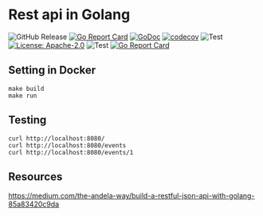 # Rest api in Golang
![GitHub Release](https://img.shields.io/github/release/krol3/go_api_simple.svg?logo=github)
[![Go Report Card](https://goreportcard.com/badge/github.com/krol3/go_api_simple)](https://goreportcard.com/report/github.com/krol3/go_api_simple)
[![GoDoc](https://godoc.org/github.com/aquasecurity/fanal?status.svg)](https://godoc.org/github.com/aquasecurity/fanal)
[![codecov](https://codecov.io/gh/aquasecurity/trivy/branch/main/graph/badge.svg)](https://codecov.io/gh/aquasecurity/trivy)
![Test](https://github.com/krol3/go_api_simple/workflows/Test/badge.svg)
[![License: Apache-2.0](https://img.shields.io/badge/License-Apache%202.0-blue.svg)](https://github.com/krol3/go_api_simple/blob/main/LICENSE)
![Test](https://github.com/aquasecurity/fanal/workflows/Test/badge.svg)
[![Go Report Card](https://goreportcard.com/badge/github.com/aquasecurity/fanal)](https://goreportcard.com/report/github.com/aquasecurity/fanal)

## Setting in Docker

```
make build
make run
```

## Testing

```
curl http://localhost:8080/
curl http://localhost:8080/events
curl http://localhost:8080/events/1
```

## Resources

https://medium.com/the-andela-way/build-a-restful-json-api-with-golang-85a83420c9da
